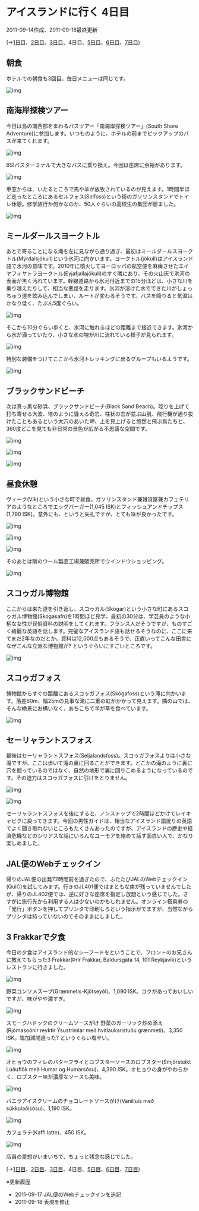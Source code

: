 # アイスランドに行く 4日目

2011-09-14作成、2011-09-18最終更新

(→[1日目](20110912.md)、[2日目](20110913.md)、[3日目](20110914.md)、4日目、[5日目](20110915.md)、[6日目](20110916.md)、[7日目](20110917.md))

## 朝食

ホテルでの朝食も3回目。毎日メニューは同じです。

![img](img/20110914a-001.jpg)

## 南海岸探検ツアー

今日は島の南西部をまわるバスツアー「南海岸探検ツアー」(South Shore Adventure)に参加します。いつものように、ホテルの前までピックアップのバスが来てくれます。

![img](img/20110914a-002.jpg)

BSÍバスターミナルで大きなバスに乗り換え。今回は座席に余裕があります。

![img](img/20110914a-003.jpg)

車窓からは、いたるところで馬や羊が放牧されているのが見えます。1時間半ほど走ったところにあるセルフォス(Selfoss)という街のガソリンスタンドでトイレ休憩。修学旅行か何かなのか、50人ぐらいの高校生の集団が居ました。

![img](img/20110914a-004.jpg)

## ミールダールスヨークトル

あとで寄ることになる滝を左に見ながら通り過ぎ、最初はミールダールスヨークトル(Mýrdalsjökull)という氷河に向かいます。ヨークトル(jökull)はアイスランド語で氷河の意味です。2010年に噴火してヨーロッパの航空便を麻痺させたエイヤフィヤトラヨークトル(Eyjafjallajökull)のすぐ隣にあり、その火山灰で氷河の表面が黒く汚れています。幹線道路から氷河付近までの15分ほどは、小さな川を乗り越えたりして、相当な悪路を走ります。氷河が溶けた水でできた川がしょっちゅう道を飲み込んでしまい、ルートが変わるそうです。バスを降りると気温はかなり低く、たぶん5度ぐらい。

![img](img/20110914a-005.jpg)

そこから10分ぐらい歩くと、氷河に触れるほどの距離まで接近できます。氷河から水が滴っていたり、小さな氷の塊が川に流れている様子が見られます。

![img](img/20110914a-006.jpg)

特別な装備をつけてここから氷河トレッキングに出るグループもいるようです。

![img](img/20110914a-007.jpg)

## ブラックサンドビーチ

次は真っ黒な砂浜、ブラックサンドビーチ(Black Sand Beach)。唸りを上げて打ち寄せる大波、塔のように聳える奇岩、柱状の岩が並ぶ山肌、飛行機が通り抜けたこともあるという大穴のあいた岬、上を見上げると悠然と飛ぶ鳥たちと、360度どこを見ても非日常の景色が広がる不思議な空間です。

![img](img/20110914a-008.jpg)

![img](img/20110914a-009.jpg)

![img](img/20110914a-010.jpg)

## 昼食休憩

ヴィーク(Vík)という小さな町で昼食。ガソリンスタンド兼雑貨屋兼カフェテリアのようなところでエッグバーガー(1,045 ISK)とフィッシュアンドチップス(1,790 ISK)。意外にも、というと失礼ですが、とても味が良かったです。

![img](img/20110914a-011.jpg)

![img](img/20110914a-012.jpg)

![img](img/20110914a-013.jpg)

そのあとは隣のウール製品工場兼販売所でウインドウショッピング。

![img](img/20110914a-014.jpg)

## スコゥガル博物館

ここからは来た道を引き返し、スコゥガル(Skógar)という小さな町にあるスコゥガル博物館(Skógasafn)を1時間ほど見学。最初の30分は、学芸員のような小柄な女性が民俗資料の説明をしてくれます。フランス人だそうですが、ものすごく綺麗な英語を話します。完璧なアイスランド語も話せるそうなのに、ここに来てまだ2年なのだとか。資料は12,000点もあるそうで、正直いってこんな田舎になぜこんな立派な博物館が? というぐらいにすごいところです。

![img](img/20110914a-015.jpg)

## スコゥガフォス

博物館からすぐの距離にあるスコゥガフォス(Skógafoss)という滝に向かいます。落差60m、幅25mの見事な滝に二重の虹がかかって見えます。隣の山では、そんな絶景にお構いなく、あちこちで羊が草を食べています。

![img](img/20110914a-016.jpg)

## セーリャラントスフォス

最後はセーリャラントスフォス(Seljalandsfoss)。スコゥガフォスよりは小さな滝ですが、ここは歩いて滝の裏に回ることができます。どこかの滝のように裏に穴を掘っているのではなく、自然の地形で裏に回りこめるようになっているのです。その迫力はスコゥガフォスに引けをとりません。

![img](img/20110914a-017.jpg)

![img](img/20110914a-018.jpg)

セーリャラントスフォスを後にすると、ノンストップで2時間ほどかけてレイキャビクに戻ってきます。今回の男性ガイドは、相当なアイスランド語訛りの英語でよく聞き取れないところもたくさんあったのですが、アイスランドの歴史や経済危機などのシリアスな話にいろんなユーモアを絡めて話す面白い人で、かなり楽しめました。

## JAL便のWebチェックイン

帰りのJAL便の出発72時間前を過ぎたので、ふたたびJALのWebチェックイン(QuiC)を試してみます。行きのJL401便ではまともな席が残っていませんでしたが、帰りのJL402便では、逆に好きな座席を指定し放題という感じでした。さすがに旅行先から利用する人は少ないのかもしれません。オンライン搭乗券の「発行」ボタンを押してプリンタで印刷しろという指示がでますが、当然ながらプリンタは持っていないのでそのままにしました。

## 3 Frakkarで夕食

今日の夕食はアイスランド的なシーフードをということで、フロントのお兄さんに教えてもらった3 Frakkar(Þrír Frakkar, Baldursgata 14, 101 Reykjavík)というレストランに行きました。

![img](img/20110914a-019.jpg)

野菜コンソメスープ(Grænmetis-Kjötseyði)、1,090 ISK。コクがあっておいしいですが、味がやや濃すぎ。

![img](img/20110914a-020.jpg)

スモークハドックのクリームソースがけ 野菜のガーリック炒め添え(Rjómasoðnir reyktir Ýsustrimlar með hvítlauksristuðu grænmeti)、3,350 ISK。塩加減間違った? というぐらい塩辛い。

![img](img/20110914a-021.jpg)

オヒョウのフィレのバターフライとロブスターソースのロブスター(Smjörsteikt Lúðuflök með Humar og Humarsósu)、4,390 ISK。オヒョウの身がやわらかく、ロブスター味が濃厚なソースも美味。

![img](img/20110914a-022.jpg)

バニラアイスクリームのチョコレートソースがけ(Vanilluís með súkkulaðisósu)、1,190 ISK。

![img](img/20110914a-023.jpg)

カフェラテ(Kaffi latte)、450 ISK。

![img](img/20110914a-024.jpg)

店員の愛想がいまいちで、ちょっと残念な感じでした。

(→[1日目](20110912.md)、[2日目](20110913.md)、[3日目](20110914.md)、4日目、[5日目](20110915.md)、[6日目](20110916.md)、[7日目](20110917.md))

※更新履歴

- 2011-09-17 JAL便のWebチェックインを追記
- 2011-09-18 表現を修正
